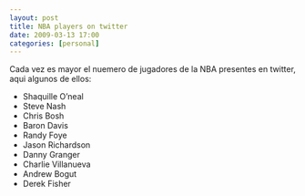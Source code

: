 ```yaml
---
layout: post
title: NBA players on twitter
date: 2009-03-13 17:00
categories: [personal]
---
```

Cada vez es mayor el nuemero de jugadores de la NBA presentes en  twitter, aqui algunos de ellos:
- Shaquille O’neal
- Steve Nash
- Chris Bosh
- Baron Davis
- Randy Foye
- Jason Richardson
- Danny Granger
- Charlie Villanueva
- Andrew Bogut
- Derek Fisher
